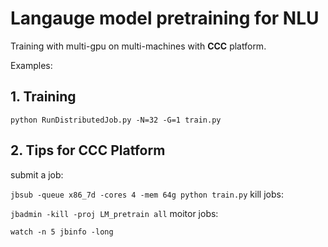 # Langauge model pretraining for NLU
Training with multi-gpu on multi-machines with **CCC** platform.

Examples: 

## 1. Training

`python RunDistributedJob.py -N=32 -G=1 train.py`

## 2. Tips for CCC Platform

submit a job: 

`jbsub -queue x86_7d -cores 4 -mem 64g python train.py`
kill jobs: 

`jbadmin -kill -proj LM_pretrain all`
moitor jobs: 

`watch -n 5 jbinfo -long`

